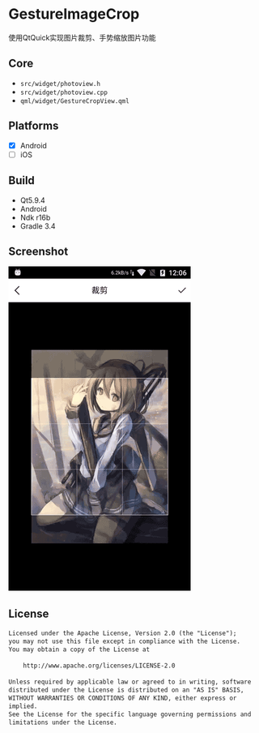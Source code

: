 # GestureImageCrop

使用QtQuick实现图片裁剪、手势缩放图片功能<br>


## Core
* `src/widget/photoview.h`
* `src/widget/photoview.cpp`
* `qml/widget/GestureCropView.qml`

## Platforms
- [x] Android
- [ ] iOS

## Build
* Qt5.9.4
* Android
* Ndk r16b
* Gradle 3.4

## Screenshot
![screenshot](https://github.com/KeyYao/GestureImageCrop/blob/master/screenshot/screenshot.gif)

## License
```
Licensed under the Apache License, Version 2.0 (the "License");
you may not use this file except in compliance with the License.
You may obtain a copy of the License at

    http://www.apache.org/licenses/LICENSE-2.0

Unless required by applicable law or agreed to in writing, software
distributed under the License is distributed on an "AS IS" BASIS,
WITHOUT WARRANTIES OR CONDITIONS OF ANY KIND, either express or implied.
See the License for the specific language governing permissions and
limitations under the License.
```
